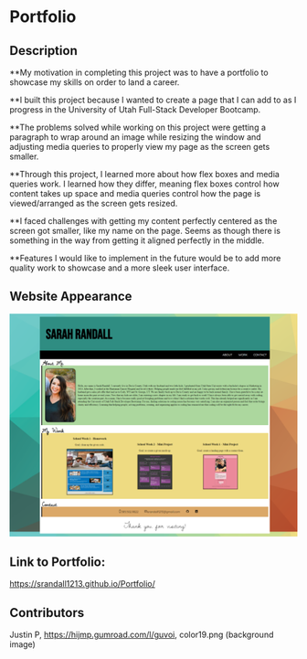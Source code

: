 # Portfolio

## Description

**My motivation in completing this project was to have a portfolio to showcase my skills on order to land a career. 

**I built this project because I wanted to create a page that I can add to as I progress in the University of Utah Full-Stack Developer Bootcamp. 

**The problems solved while working on this project were getting a paragraph to wrap around an image while resizing the window and adjusting media queries to properly view my page as the screen gets smaller. 

**Through this project, I learned more about how flex boxes and media queries work. I learned how they differ, meaning flex boxes control how content takes up space and media queries control how the page is viewed/arranged as the screen gets resized. 

**I faced challenges with getting my content perfectly centered as the screen got smaller, like my name on the page. Seems as though there is something in the way from getting it aligned perfectly in the middle. 

**Features I would like to implement in the future would be to add more quality work to showcase and a more sleek user interface. 

## Website Appearance

![Portfolio Screenshot](./Assets/Images/portfolioscreenshot.png)

## Link to Portfolio: 
https://srandall1213.github.io/Portfolio/

## Contributors

Justin P, https://hijmp.gumroad.com/l/guvoi, color19.png (background image)